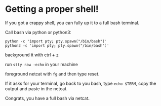 # Getting a proper shell!

If you got a crappy shell, you can fully up it to a full bash terminal.

Call bash via python or python3:

```text
python -c 'import pty; pty.spawn("/bin/bash")'
python3 -c 'import pty; pty.spawn("/bin/bash")'
```

background it with ctrl + z

run `stty raw -echo` in your machine

foreground netcat with `fg` and then type reset.

If it asks for your terminal, go back to you bash, type `echo $TERM`, copy the output and paste in the netcat.

Congrats, you have a full bash via netcat.

